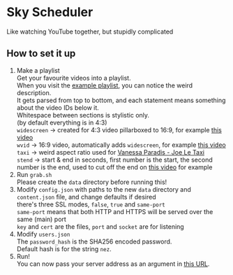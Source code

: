 # Sky Scheduler
Like watching YouTube together, but stupidly complicated

## How to set it up
1. Make a playlist\
Get your favourite videos into a playlist.\
When you visit the [example playlist](https://www.youtube.com/playlist?list=PLfWdliuzOIZO_ZsVtGYWmb--2fojcEfEa), you can notice the weird description.\
It gets parsed from top to bottom, and each statement means something about the video IDs below it.\
Whitespace between sections is stylistic only.\
(by default everything is in 4:3)\
`widescreen` -> created for 4:3 video pillarboxed to 16:9, for example [this video](https://www.youtube.com/watch?v=_sQGwDeambg)\
`wvid` -> 16:9 video, automatically adds `widescreen`, for example [this video](https://www.youtube.com/watch?v=ymNFyxvIdaM)\
`taxi` -> weird aspect ratio used for [Vanessa Paradis - Joe Le Taxi](https://www.youtube.com/watch?v=Ulay2FvUEd8)\
`stend` -> start & end in seconds, first number is the start, the second number is the end, used to cut off the end on [this video](https://www.youtube.com/watch?v=NlgmH5q9uNk) for example
2. Run `grab.sh`\
Please create the `data` directory before running this!
4. Modify `config.json` with paths to the new `data` directory and `content.json` file, and change defaults if desired\
there's three SSL modes, `false`, `true` and `same-port`\
`same-port` means that both HTTP and HTTPS will be served over the same (main) port\
`key` and `cert` are the files, `port` and `socket` are for listening
4. Modify `users.json`\
The `password_hash` is the SHA256 encoded password.\
Default hash is for the string `nez`.
5. Run!\
You can now pass your server address as an argument in [this URL](https://nezbedniksk.github.io/Sky-Scheduler-Player/?logo=data%3Aimage%2Fgif%3Bbase64%2CR0lGODlhAQABAIAAAP%2F%2F%2FwAAACH5BAEAAAAALAAAAAABAAEAAAICRAEAOw%3D%3D&server=http://YOUR.SERVER:PORT/list?station=STATION_NAME).
